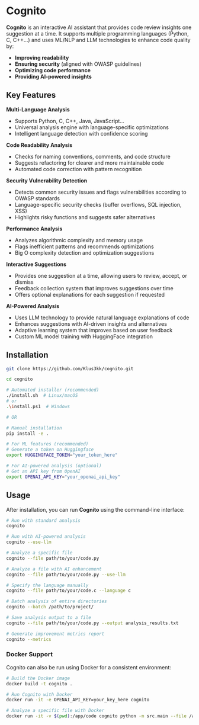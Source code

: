 # Cognito

**Cognito** is an interactive AI assistant that provides code review insights one suggestion at a time. It supports multiple programming languages (Python, C, C++...) and uses ML/NLP and LLM technologies to enhance code quality by:

- **Improving readability**
- **Ensuring security** (aligned with OWASP guidelines)
- **Optimizing code performance**
- **Providing AI-powered insights**

## Key Features

**Multi-Language Analysis**
   - Supports Python, C, C++, Java, JavaScript...
   - Universal analysis engine with language-specific optimizations
   - Intelligent language detection with confidence scoring
   
**Code Readability Analysis**
   - Checks for naming conventions, comments, and code structure
   - Suggests refactoring for clearer and more maintainable code
   - Automated code correction with pattern recognition
     
**Security Vulnerability Detection**
   - Detects common security issues and flags vulnerabilities according to OWASP standards
   - Language-specific security checks (buffer overflows, SQL injection, XSS)
   - Highlights risky functions and suggests safer alternatives
     
**Performance Analysis**
   - Analyzes algorithmic complexity and memory usage
   - Flags inefficient patterns and recommends optimizations
   - Big O complexity detection and optimization suggestions
     
**Interactive Suggestions**
   - Provides one suggestion at a time, allowing users to review, accept, or dismiss
   - Feedback collection system that improves suggestions over time
   - Offers optional explanations for each suggestion if requested
     
**AI-Powered Analysis**
   - Uses LLM technology to provide natural language explanations of code
   - Enhances suggestions with AI-driven insights and alternatives
   - Adaptive learning system that improves based on user feedback
   - Custom ML model training with HuggingFace integration

## Installation
```bash
git clone https://github.com/Klus3kk/cognito.git

cd cognito

# Automated installer (recommended)
./install.sh  # Linux/macOS
# or
.\install.ps1  # Windows

# OR

# Manual installation
pip install -e .

# For ML features (recommended)
# Generate a token on Huggingface
export HUGGINGFACE_TOKEN="your_token_here"

# For AI-powered analysis (optional)
# Get an API key from OpenAI
export OPENAI_API_KEY="your_openai_api_key"
```

## Usage
After installation, you can run **Cognito** using the command-line interface:

```bash
# Run with standard analysis
cognito

# Run with AI-powered analysis
cognito --use-llm

# Analyze a specific file
cognito --file path/to/your/code.py

# Analyze a file with AI enhancement
cognito --file path/to/your/code.py --use-llm

# Specify the language manually
cognito --file path/to/your/code.c --language c

# Batch analysis of entire directories
cognito --batch /path/to/project/

# Save analysis output to a file
cognito --file path/to/your/code.py --output analysis_results.txt

# Generate improvement metrics report
cognito --metrics
```

### Docker Support
Cognito can also be run using Docker for a consistent environment:

```bash
# Build the Docker image
docker build -t cognito .

# Run Cognito with Docker
docker run -it -e OPENAI_API_KEY=your_key_here cognito

# Analyze a specific file with Docker
docker run -it -v $(pwd):/app/code cognito python -m src.main --file /app/code/your_file.py --use-llm
```
